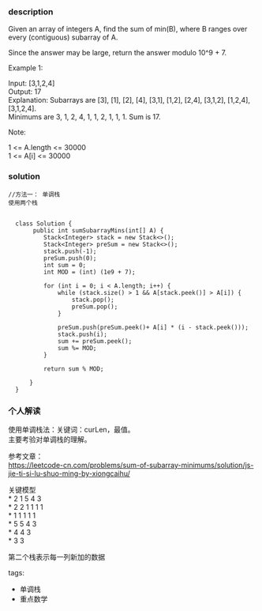### description    
  Given an array of integers A, find the sum of min(B), where B ranges over every (contiguous) subarray of A.  
    
  Since the answer may be large, return the answer modulo 10^9 + 7.  
    
     
    
  Example 1:  
    
  Input: [3,1,2,4]  
  Output: 17  
  Explanation: Subarrays are [3], [1], [2], [4], [3,1], [1,2], [2,4], [3,1,2], [1,2,4], [3,1,2,4].   
  Minimums are 3, 1, 2, 4, 1, 1, 2, 1, 1, 1.  Sum is 17.  
     
    
  Note:  
    
  1 <= A.length <= 30000  
  1 <= A[i] <= 30000  
### solution    
```    
//方法一： 单调栈  
使用两个栈  
  
  
  class Solution {  
       public int sumSubarrayMins(int[] A) {  
          Stack<Integer> stack = new Stack<>();  
          Stack<Integer> preSum = new Stack<>();  
          stack.push(-1);  
          preSum.push(0);  
          int sum = 0;  
          int MOD = (int) (1e9 + 7);  
    
          for (int i = 0; i < A.length; i++) {  
              while (stack.size() > 1 && A[stack.peek()] > A[i]) {  
                  stack.pop();  
                  preSum.pop();  
              }  
    
              preSum.push(preSum.peek()+ A[i] * (i - stack.peek()));  
              stack.push(i);  
              sum += preSum.peek();  
              sum %= MOD;  
          }  
    
          return sum % MOD;  
    
      }  
  }  
```    
    
### 个人解读    
  使用单调栈法：关键词：curLen，最值。  
  主要考验对单调栈的理解。  
    
  参考文章：  
  https://leetcode-cn.com/problems/sum-of-subarray-minimums/solution/js-jie-ti-si-lu-shuo-ming-by-xiongcaihu/  
    
  关键模型  
    *   2 1 5 4 3  
    * 2 2 1 1 1 1  
    * 1   1 1 1 1  
    * 5     5 4 3  
    * 4       4 3   
    * 3         3  
    
   第二个栈表示每一列新加的数据  
    
tags:    
  -  单调栈  
  -  重点数学  
